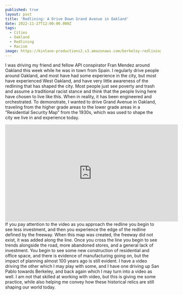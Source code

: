 ```yaml
---
published: true
layout: post
title: 'Redlining: A Drive Down Grand Avenue in Oakland'
date: 2022-11-27T12:00:00.000Z
tags:
  - Cities
  - Oakland
  - Redlining
  - Racism
image: https://kinlane-productions2.s3.amazonaws.com/berkeley-redlining-drive-thumbnail.png
---
```

I was driving my friend and fellow API conspirator Fran Mendez around Oakland this week while he was in town from Spain. I regularly drive people around Oakland, and most have had some experience in the city, but most have experienced West Oakland, and have very little awareness of the redlining that has shaped the city. Most people just see poverty and trash and assume a traditional racist stance and think that the people living here have chosen to live like this. When in reality, it has been engineered and orchestrated. To demonstrate, I wanted to drive Grand Avenue in Oakland, traveling from the higher grade areas to the lower grade areas in a “Residential Security Map” from the 1930s, which was used to shape the city we live in and experience today.
<iframe width="560" height="315" src="https://www.youtube.com/embed/kmJhXYVuSLk" title="YouTube video player" frameborder="0" allow="accelerometer; autoplay; clipboard-write; encrypted-media; gyroscope; picture-in-picture" allowfullscreen></iframe>
If you pay attention to the video as you approach the redline you begin to see less investment, and then you experience the edge of the redline defined by the freeway. When this map was created, the freeway did not exist, it was added along the line. Once you cross the line you begin to see trends alongside the road, more abandoned stores, and a general lack of investment. You begin to see some new construction of residential and office space, and there is evidence of manufacturing going on, but the impact of planning almost 100 years ago is still evident. I have a video driving the other which I may play with some, and I have one driving up San Pablo towards Berkeley, and back again which I may turn into a video as well. I am not that skilled at working with video, but this is giving me some practice, while also helping me convey how these historical relics are still shaping our world today.